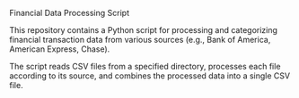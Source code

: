 Financial Data Processing Script

This repository contains a Python script for processing and categorizing financial transaction data from various sources (e.g., Bank of America, American Express, Chase).

The script reads CSV files from a specified directory, processes each file according to its source, and combines the processed data into a single CSV file.
